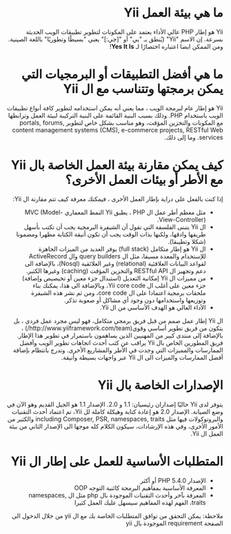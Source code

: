 # <div dir="rtl">ما هي بيئة العمل Yii</div>

<p dir="rtl">Yii هو إطار PHP عالي الأداء يعتمد على المكونات لتطوير تطبيقات الويب الحديثة بسرعة.
إن الاسم "Yii" (يُنطق بـ "يي" أو "[جي:]" يعني "بسيطًا وتطوريًا" باللغة الصينية. ومن الممكن ايضا
    اعتباره اختصارًا لـ <b>Yes It Is</b>!</p>


# <div dir="rtl">ما هي أفضل التطبيقات أو البرمجيات التي يمكن برمجتها وتتناسب مع ال Yii</div>

<p dir="rtl">
Yii هو إطار عام لبرمجة الويب ، مما يعني أنه يمكن استخدامه لتطوير كافة أنواع
تطبيقات الويب باستخدام PHP. وذلك بسبب البنية القائمة على  البنية التركيبة لبيئة العمل وترابطها مع المكونات والتخزين المؤقت، وهو مناسب بشكل خاص لتطوير portals, forums, content management systems (CMS), e-commerce projects, RESTful Web services. وما إلى ذلك.
</p>


# <div dir="rtl">كيف يمكن مقارنة بيئة العمل الخاصة بال Yii مع الأطر أو بيئات العمل الأخرى؟</div>

<p dir="rtl">
    إذا كنت بالفعل على دراية بإطار العمل الأخرى ، فيمكنك معرفة كيف تتم مقارنة ال Yii:

<ul  dir="rtl">
    <li> مثل معظم أطر عمل ال PHP ، يطبق Yii النمط المعماري MVC (Model-View-Controller).</li>
<li> ال Yii يتبنى الفلسفة التي تقول أن الشيفرة البرمجية يجب أن تكتب بأسهل طريقها وادقها، ولكنها بذات الوقت يجب أن تكون أنيقة الكتابة مظهرا ومضمونا (شكلا وتطيبقا).</li>
<li> ال Yii هو إطار متكامل  (full stack) يوفر العديد من الميزات الجاهزة للإستخدام والمعدة مسبقا، مثل ال query builders وال ActiveRecord لقواعد البيانات العلاقئية (relational) وغير العلائقية (Nosql)، بالإضافة الى دعم وتجهيز ال RESTful API  والتخزين المؤقت (caching) وغيرها الكثير. </li> 
<li> من مميزات ال Yii إمكانية التعديل (استبدال جزء معين أو تخيصيص وإضافة) جزء معين على أغلب ال Yii core code، وبالإضافة الى هذا، يمكنك بناء ملحقات برمجية اعتمادا على ال core code، ومن ثم نشر هذه الشيفرة وتوزيعها واستخدامها دون وجود أي مشاكل أو صعوبة تذكر.</li>
<li> الأداء العالي هو الهدف الأساسي من ال Yii.</li>
    </ul>
</p>

<p dir="rtl">
ال Yii إطار عمل صمم من قبل فريق برمجي متكامل، فهو ليس مجرد عمل فردي ،  بل يتكون من فريق تطوير أساسي وقوي(http://www.yiiframework.com/team/) ، بالإضافة إلى منتدى كبير
من المهنيين الذين يساهمون باستمرار في تطوير هذا الإطار. فريق المطورين الخاص بال Yii
يراقب عن كثب أحدث اتجاهات تطوير الويب وأفضل الممارسات والمميزات التي
وجدت في الأطر والمشاريع الأخرى. وتدرج بانتظام بإضافة أفضل الممارسات والميزات الى ال Yii عبر واجهات بسيطة وأنيقة.
</p>



# <div dir="rtl">الإصدارات الخاصة بال Yii</div>

<p dir="rtl">
    يتوفر لدى Yii حاليًا إصداران رئيسيان: 1.1 و 2.0. الإصدار 1.1 هو الجيل القديم وهو الآن في وضع الصيانة. الإصدار 2.0 هو إعادة كتابة وهيكلة كاملة لل Yii، تم  اعتماد أحدث التقنيات والبروتوكولات فيها مثل  including Composer, PSR, namespaces, traits والكثير من الأمور الأخرى، وفي هذه الإرشادات، سيكون الكلام كله موجها الى الإصدار الثاني من بيئة العمل ال Yii.
</p>

# <div dir="rtl">المتطلبات الأساسية للعمل على إطار ال Yii</div>

<p dir="rtl">
    <ul dir="rtl">
        <li>الإصدار PHP 5.4.0 أو أكثر</li>
        <li>المعرفة الأساسية بمفاهيم البرمجة كائنية التوجه OOP</li>
        <li>المعرفة بآخر وأحدث التقنيات الموجودة بال php مثل ال namespaces, traits، الفهم لهذه المفاهيم سيسهل عليك العمل كثيرا</li>
    </ul>
</p>

<p dir="rtl">
    ملاحظة: يمكن التحقق من توافق المتطلبات الخاصة بك مع ال yii من خلال الدخول الى الصفحة requirement الموجودة بال yii
    </p>
